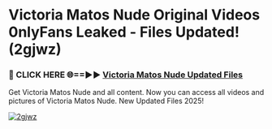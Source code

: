 # Victoria Matos Nude Original Videos 0nlyFans Leaked - Files Updated! (2gjwz)

<h3>🔴 CLICK HERE 🌐==►► <a href="https://tinyurl.com/4mcuefdz" rel="nofollow">Victoria Matos Nude Updated Files</a></h3>

Get Victoria Matos Nude and all content. Now you can access all videos and pictures of Victoria Matos Nude. New Updated Files 2025!

[![2gjwz](https://i.imgur.com/StAQSOY.gif)](https://tinyurl.com/4mcuefdz)
